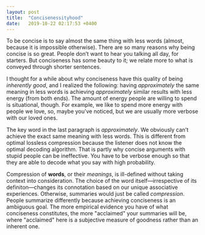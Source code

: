 ```yaml
---
layout: post
title:  "Concisenessityhood"
date:   2019-10-22 02:17:53 +0400
---
```



To be concise is to say almost the same thing with less words (almost, because it is impossible otherwise). There are so many reasons why being concise is so great. People don’t want to hear you talking all day, for starters. But conciseness has some beauty to it; we relate more to what is conveyed through shorter sentences.

I thought for a while about why conciseness have this quality of being *inherently good*, and I realized the following: having *approximately* the same meaning in less words is achieving *approximately* similar results with less energy (from both ends). The amount of energy people are willing to spend is situational, though. For example, we like to spend more energy with people we love, so, maybe you've noticed, but we are usually more verbose with our loved ones.

The key word in the last paragraph is *approximately*. We obviously can’t achieve the exact same meaning with less words. This is different from optimal lossless compression because the listener does not know the optimal decoding algorithm. That is partly why concise arguments with stupid people can be ineffective. You have to be verbose enough so that they are able to decode what you say with high probability.

Compression of **words**, or their *meanings*, is ill-defined without taking context into consideration. The choice of the word itself—irrespective of its definiton—changes its connotation based on our unique associative experiences. Otherwise, summaries would just be called *compression*. People summarize differently because achieving conciseness is an ambiguous goal. The more empirical evidence you have of what conciseness constitutes, the more "acclaimed" your summaries will be, where "acclaimed" here is a subjective measure of goodness rather than an inherent one.
